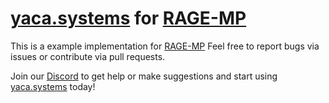 # [yaca.systems](https://yaca.systems/) for [RAGE-MP](https://rage.mp/)

This is a example implementation for [RAGE-MP](https://rage.mp/)
Feel free to report bugs via issues or contribute via pull requests.

Join our [Discord](http://discord.yaca.systems/) to get help or make suggestions and start using [yaca.systems](https://yaca.systems/) today!
